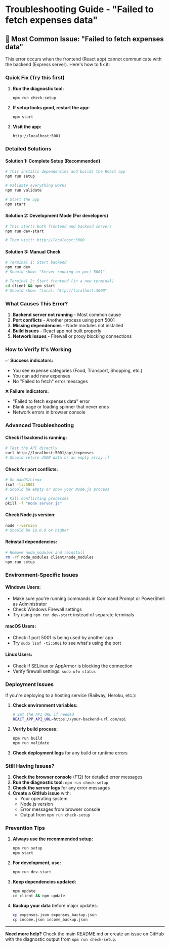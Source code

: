 # Troubleshooting Guide - "Failed to fetch expenses data"

## 🚨 Most Common Issue: "Failed to fetch expenses data"

This error occurs when the frontend (React app) cannot communicate with the backend (Express server). Here's how to fix it:

### Quick Fix (Try this first)

1. **Run the diagnostic tool:**
   ```bash
   npm run check-setup
   ```

2. **If setup looks good, restart the app:**
   ```bash
   npm start
   ```

3. **Visit the app:**
   ```
   http://localhost:5001
   ```

### Detailed Solutions

#### Solution 1: Complete Setup (Recommended)
```bash
# This installs dependencies and builds the React app
npm run setup

# Validate everything works
npm run validate

# Start the app
npm start
```

#### Solution 2: Development Mode (For developers)
```bash
# This starts both frontend and backend servers
npm run dev-start

# Then visit: http://localhost:3000
```

#### Solution 3: Manual Check
```bash
# Terminal 1: Start backend
npm run dev
# Should show: "Server running on port 5001"

# Terminal 2: Start frontend (in a new terminal)
cd client && npm start
# Should show: "Local: http://localhost:3000"
```

### What Causes This Error?

1. **Backend server not running** - Most common cause
2. **Port conflicts** - Another process using port 5001
3. **Missing dependencies** - Node modules not installed
4. **Build issues** - React app not built properly
5. **Network issues** - Firewall or proxy blocking connections

### How to Verify It's Working

✅ **Success indicators:**
- You see expense categories (Food, Transport, Shopping, etc.)
- You can add new expenses
- No "Failed to fetch" error messages

❌ **Failure indicators:**
- "Failed to fetch expenses data" error
- Blank page or loading spinner that never ends
- Network errors in browser console

### Advanced Troubleshooting

#### Check if backend is running:
```bash
# Test the API directly
curl http://localhost:5001/api/expenses
# Should return JSON data or an empty array []
```

#### Check for port conflicts:
```bash
# On macOS/Linux
lsof -ti:5001
# Should be empty or show your Node.js process

# Kill conflicting processes
pkill -f "node server.js"
```

#### Check Node.js version:
```bash
node --version
# Should be 18.0.0 or higher
```

#### Reinstall dependencies:
```bash
# Remove node_modules and reinstall
rm -rf node_modules client/node_modules
npm run setup
```

### Environment-Specific Issues

#### Windows Users:
- Make sure you're running commands in Command Prompt or PowerShell as Administrator
- Check Windows Firewall settings
- Try using `npm run dev-start` instead of separate terminals

#### macOS Users:
- Check if port 5001 is being used by another app
- Try `sudo lsof -ti:5001` to see what's using the port

#### Linux Users:
- Check if SELinux or AppArmor is blocking the connection
- Verify firewall settings: `sudo ufw status`

### Deployment Issues

If you're deploying to a hosting service (Railway, Heroku, etc.):

1. **Check environment variables:**
   ```bash
   # Set the API URL if needed
   REACT_APP_API_URL=https://your-backend-url.com/api
   ```

2. **Verify build process:**
   ```bash
   npm run build
   npm run validate
   ```

3. **Check deployment logs** for any build or runtime errors

### Still Having Issues?

1. **Check the browser console** (F12) for detailed error messages
2. **Run the diagnostic tool:** `npm run check-setup`
3. **Check the server logs** for any error messages
4. **Create a GitHub issue** with:
   - Your operating system
   - Node.js version
   - Error messages from browser console
   - Output from `npm run check-setup`

### Prevention Tips

1. **Always use the recommended setup:**
   ```bash
   npm run setup
   npm start
   ```

2. **For development, use:**
   ```bash
   npm run dev-start
   ```

3. **Keep dependencies updated:**
   ```bash
   npm update
   cd client && npm update
   ```

4. **Backup your data** before major updates:
   ```bash
   cp expenses.json expenses_backup.json
   cp income.json income_backup.json
   ```

---

**Need more help?** Check the main README.md or create an issue on GitHub with the diagnostic output from `npm run check-setup`. 